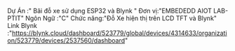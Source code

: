 Dự Án :" Bãi đỗ xe sử dụng ESP32 và Blynk "
Đơn vị:"EMBEDEDD AIOT LAB-PTIT"
Ngôn Ngữ :"C"
Chức năng:"Đỗ Xe hiện thị trên LCD TFT và Blynk"
Link Blynk :"https://blynk.cloud/dashboard/523779/global/devices/4314633/organization/523779/devices/2537560/dashboard"
